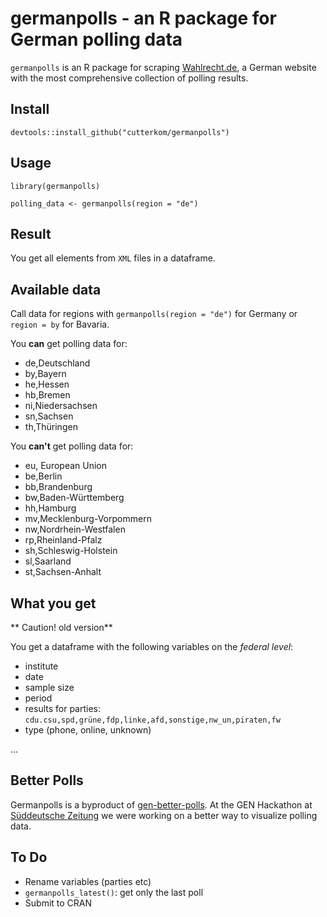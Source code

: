 # germanpolls - an R package for German polling data

`germanpolls` is an R package for scraping [Wahlrecht.de](http://www.wahlrecht.de), a German website with the most comprehensive collection of polling results. 

## Install 

`devtools::install_github("cutterkom/germanpolls")`

## Usage 

`library(germanpolls)`

`polling_data <- germanpolls(region = "de")`

## Result

You get all elements from `XML` files in a dataframe.

## Available data

Call data for regions with `germanpolls(region = "de")` for Germany or `region = by` for Bavaria.

You **can** get polling data for:

- de,Deutschland
- by,Bayern
- he,Hessen
- hb,Bremen
- ni,Niedersachsen
- sn,Sachsen
- th,Thüringen

You **can't** get polling data for:

- eu, European Union
- be,Berlin
- bb,Brandenburg
- bw,Baden-Württemberg
- hh,Hamburg
- mv,Mecklenburg-Vorpommern
- nw,Nordrhein-Westfalen
- rp,Rheinland-Pfalz
- sh,Schleswig-Holstein
- sl,Saarland
- st,Sachsen-Anhalt

## What you get

** Caution! old version**

You get a dataframe with the following variables on the *federal level*: 

- institute
- date
- sample size
- period
- results for parties: `cdu.csu,spd,grüne,fdp,linke,afd,sonstige,nw_un,piraten,fw`
- type (phone, online, unknown)

...

## Better Polls

Germanpolls is a byproduct of [gen-better-polls](https://github.com/sueddeutsche/gen-better-polls). At the GEN Hackathon at [Süddeutsche Zeitung](http://www.sz.de) we were working on a better way to visualize polling data.

## To Do

* Rename variables (parties etc)
* `germanpolls_latest()`: get only the last poll
* Submit to CRAN